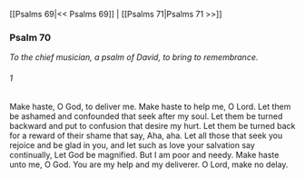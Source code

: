 [[Psalms 69|<< Psalms 69]]  |  [[Psalms 71|Psalms 71 >>]]

### Psalm 70

*To the chief musician, a psalm of David, to bring to remembrance.*

###### 1
Make haste, O God, to deliver me. Make haste to help me, O Lord. Let them be ashamed and confounded that seek after my soul. Let them be turned backward and put to confusion that desire my hurt. Let them be turned back for a reward of their shame that say, Aha, aha. Let all those that seek you rejoice and be glad in you, and let such as love your salvation say continually, Let God be magnified. But I am poor and needy. Make haste unto me, O God. You are my help and my deliverer. O Lord, make no delay.